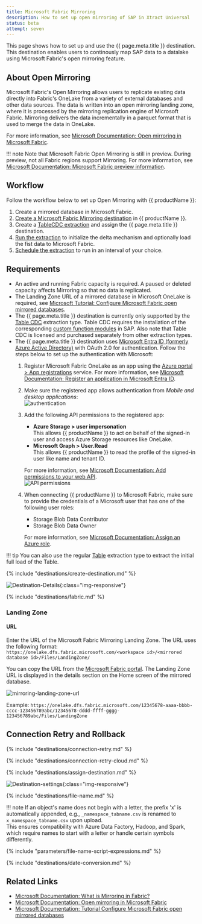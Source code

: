 ```yaml
---
title: Microsoft Fabric Mirroring
description: How to set up open mirroring of SAP in Xtract Universal
status: beta
attempt: seven
---
```


This page shows how to set up and use the {{ page.meta.title }} destination.
This destination enables users to continously map SAP data to a datalake using Microsoft Fabric's open mirroring feature.


## About Open Mirroring

Microsoft Fabric's Open Mirroring allows users to replicate existing data directly into Fabric's OneLake from a variety of external databases and other data sources. 
The data is written into an open mirroring landing zone, where it is processed by the mirroring replication engine of Microsoft Fabric.
Mirroring delivers the data incrementally in a parquet format that is used to merge the data in OneLake. 

For more information, see [Microsoft Documentation: Open mirroring in Microsoft Fabric](https://learn.microsoft.com/en-us/fabric/database/mirrored-database/open-mirroring).

!!! note
	Note that Microsoft Fabric Open Mirroring is still in preview. During preview, not all Fabric regions support Mirroring.
	For more information, see [Microsoft Documentation: Microsoft Fabric preview information](https://learn.microsoft.com/en-us/fabric/fundamentals/preview).

## Workflow

Follow the workflow below to set up Open Mirroring with {{ productName }}:

<div class="workflow" markdown>

1. Create a mirrored database in Microsoft Fabric.
2. [Create a Microsoft Fabric Mirroring destination](#create-a-new-microsoft-fabric-open-mirroring-destination) in {{ productName }}.
3. Create a [TableCDC extraction](../table-cdc/index.md) and assign the {{ page.meta.title }} destination.
4. [Run the extraction](../execute-and-automate/run-an-extraction.md#run-extractions-in-the-designer) to initialize the delta mechanism and optionally load the fist data to Microsoft Fabric.
5. [Schedule the extraction](../execute-and-automate/call-via-scheduler.md) to run in an interval of your choice.

</div>

## Requirements

- An active and running Fabric capacity is required. A paused or deleted capacity affects Mirroring so that no data is replicated.
- The Landing Zone URL of a mirrored database in Microsoft OneLake is required, see [Microsoft Tutorial: Configure Microsoft Fabric open mirrored databases](https://learn.microsoft.com/en-us/fabric/database/mirrored-database/open-mirroring-tutorial).
- The {{ page.meta.title }} destination is currently only supported by the [Table CDC](../table-cdc/index.md) extraction type. 
Table CDC requires the installation of the corresponding [custom function modules](../setup-in-sap/custom-function-module-for-tablecdc.md) in SAP. 
Also note that Table CDC is licensed and purchased separately from other extraction types.
- The {{ page.meta.title }} destination uses [Microsoft Entra ID (formerly Azure Active Directory)](https://www.microsoft.com/en-us/security/business/identity-access/microsoft-entra-id) with OAuth 2.0 for authentication.
Follow the steps below to set up the authentication with Microsoft:
	1. Register Microsoft Fabric OneLake as an app using the [Azure portal > App registrations](https://portal.azure.com/#view/Microsoft_AAD_RegisteredApps/ApplicationsListBlade) service.
	For more information, see [Microsoft Documentation: Register an application in Microsoft Entra ID](https://learn.microsoft.com/en-us/entra/identity-platform/quickstart-register-app?tabs=certificate#configure-platform-settings).
	2. Make sure the registered app allows authentication from *Mobile and desktop applications*:<br>
	![authentication](../../assets/images/documentation/destinations/fabric/auth.png)
	3. Add the following API permissions to the registered app:
		- **Azure Storage > user impersonation** <br>
		This allows {{ productName }} to act on behalf of the signed-in user and access Azure Storage resources like OneLake.
		- **Microsoft Graph > User.Read**<br>
		This allows {{ productName }} to read the profile of the signed-in user like name and tenant ID.
		
		For more information, see [Microsoft Documentation: Add permissions to your web API](https://learn.microsoft.com/en-us/entra/identity-platform/quickstart-configure-app-access-web-apis#add-permissions-to-access-your-web-api).<br>
		![API permissions](../../assets/images/documentation/destinations/fabric/api-permissions.png)
	4. When connecting {{ productName }} to Microsoft Fabric, make sure to provide the credentials of a Microsoft user that has one of the following user roles:
		- Storage Blob Data Contributor
		- Storage Blob Data Owner
		
		For more information, see [Microsoft Documentation: Assign an Azure role](https://learn.microsoft.com/en-us/azure/storage/blobs/assign-azure-role-data-access?tabs=portal#assign-an-azure-role).


!!! tip
	You can also use the regular [Table](../table/index.md) extraction type to extract the initial full load of the Table.



{% include "destinations/create-destination.md" %}

![Destination-Details](../../assets/images/documentation/destinations/fabric-mirroring/destination-details.png){:class="img-responsive"}

{% include "destinations/fabric.md" %}


### Landing Zone

#### URL

Enter the URL of the Microsoft Fabric Mirroring Landing Zone.
The URL uses the following format:<br>
`https://onelake.dfs.fabric.microsoft.com/<workspace id>/<mirrored database id>/Files/LandingZone/`


You can copy the URL from the [Microsoft Fabric portal](https://app.fabric.microsoft.com/home).
The Landing Zone URL is displayed in the details section on the Home screen of the mirrored database.

![mirroring-landing-zone-url](../../assets/images/documentation/destinations/fabric-mirroring/mirroring-landing-zone-url.png)

Example: 
`https://onelake.dfs.fabric.microsoft.com/12345678-aaaa-bbbb-cccc-123456789abc/12345678-dddd-ffff-gggg-123456789abc/Files/LandingZone`


## Connection Retry and Rollback

{% include "destinations/connection-retry.md" %}

{% include "destinations/connection-retry-cloud.md" %}

	
{% include "destinations/assign-destination.md" %}

![Destination-settings](../../assets/images/documentation/destinations/fabric-mirroring/destination-settings.png){:class="img-responsive"}

{% include "destinations/file-name.md" %}

!!! note
	If an object's name does not begin with a letter, the prefix 'x' is automatically appended, e.g., `_namespace_tabname.csv` is renamed to `x_namespace_tabname.csv` upon upload. <br> This ensures compatibility with Azure Data Factory, Hadoop, and Spark, which require names to start with a letter or handle certain symbols differently.

{% include "parameters/file-name-script-expressions.md" %}

<!-- {% include "destinations/column-name-style.md" %} -->

{% include "destinations/date-conversion.md" %}



## Related Links
- [Microsoft Documentation: What is Mirroring in Fabric?](https://learn.microsoft.com/en-us/fabric/database/mirrored-database/overview)
- [Microsoft Documentation: Open mirroring in Microsoft Fabric](https://learn.microsoft.com/en-us/fabric/database/mirrored-database/open-mirroring)
- [Microsoft Documentation: Tutorial Configure Microsoft Fabric open mirrored databases](https://learn.microsoft.com/en-us/fabric/database/mirrored-database/open-mirroring-tutorial)
